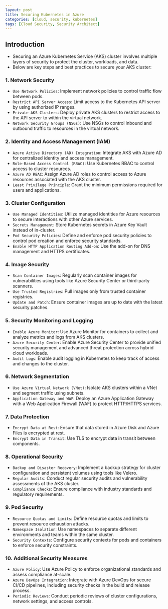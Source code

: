 ```yaml
---
layout: post
title: Securing Kubernetes in Azure
categories: [cloud, security, kubernetes]
tags: [Cloud Security, Security Architect]
---
```


## Introduction
- Securing an Azure Kubernetes Service (AKS) cluster involves multiple layers of security to protect the cluster, workloads, and data. 
- Below are key steps and best practices to secure your AKS cluster:

### 1. Network Security
- `Use Network Policies`: Implement network policies to control traffic flow between pods.
- `Restrict API Server Access`: Limit access to the Kubernetes API server by using authorized IP ranges.
- `Private AKS Clusters`: Deploy private AKS clusters to restrict access to the API server to within the virtual network.
- `Network Security Groups (NSGs)`: Use NSGs to control inbound and outbound traffic to resources in the virtual network.

### 2. Identity and Access Management (IAM)
- `Azure Active Directory (AD) Integration`: Integrate AKS with Azure AD for centralized identity and access management.
- `Role-Based Access Control (RBAC)`: Use Kubernetes RBAC to control access to cluster resources.
- `Azure AD RBAC`: Assign Azure AD roles to control access to Azure resources associated with the AKS cluster.
- `Least Privilege Principle`: Grant the minimum permissions required for users and applications.

### 3. Cluster Configuration
- `Use Managed Identities`: Utilize managed identities for Azure resources to secure interactions with other Azure services.
- `Secrets Management`: Store Kubernetes secrets in Azure Key Vault instead of in-cluster.
- `Pod Security Policies`: Define and enforce pod security policies to control pod creation and enforce security standards.
- `Enable HTTP Application Routing Add-on`: Use the add-on for DNS management and HTTPS certificates.

### 4. Image Security
- `Scan Container Images`: Regularly scan container images for vulnerabilities using tools like Azure Security Center or third-party scanners.
- `Use Trusted Registries`: Pull images only from trusted container registries.
- `Update and Patch`: Ensure container images are up to date with the latest security patches.

### 5. Security Monitoring and Logging
- `Enable Azure Monitor`: Use Azure Monitor for containers to collect and analyze metrics and logs from AKS clusters.
- `Azure Security Center`: Enable Azure Security Center to provide unified security management and advanced threat protection across hybrid cloud workloads.
- `Audit Logs`: Enable audit logging in Kubernetes to keep track of access and changes to the cluster.

### 6. Network Segmentation
- `Use Azure Virtual Network (VNet)`: Isolate AKS clusters within a VNet and segment traffic using subnets.
- `Application Gateway and WAF`: Deploy an Azure Application Gateway with a Web Application Firewall (WAF) to protect HTTP/HTTPS services.

### 7. Data Protection
- `Encrypt Data at Rest`: Ensure that data stored in Azure Disk and Azure Files is encrypted at rest.
- `Encrypt Data in Transit`: Use TLS to encrypt data in transit between components.

### 8. Operational Security
- `Backup and Disaster Recovery`: Implement a backup strategy for cluster configuration and persistent volumes using tools like Velero.
- `Regular Audits`: Conduct regular security audits and vulnerability assessments of the AKS cluster.
- `Compliance Checks`: Ensure compliance with industry standards and regulatory requirements.

### 9. Pod Security
- `Resource Quotas and Limits`: Define resource quotas and limits to prevent resource exhaustion attacks.
- `Namespace Isolation`: Use namespaces to separate different environments and teams within the same cluster.
- `Security Contexts`: Configure security contexts for pods and containers to enforce security constraints.

### 10. Additional Security Measures
- `Azure Policy`: Use Azure Policy to enforce organizational standards and assess compliance at-scale.
- `Azure DevOps Integration`: Integrate with Azure DevOps for secure CI/CD pipelines, including security checks in the build and release process.
- `Periodic Reviews`: Conduct periodic reviews of cluster configurations, network settings, and access controls.
